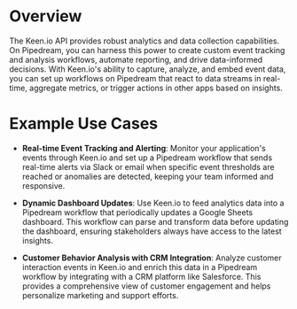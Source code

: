 # Overview

The Keen.io API provides robust analytics and data collection capabilities. On Pipedream, you can harness this power to create custom event tracking and analysis workflows, automate reporting, and drive data-informed decisions. With Keen.io's ability to capture, analyze, and embed event data, you can set up workflows on Pipedream that react to data streams in real-time, aggregate metrics, or trigger actions in other apps based on insights.

# Example Use Cases

- **Real-time Event Tracking and Alerting**: Monitor your application's events through Keen.io and set up a Pipedream workflow that sends real-time alerts via Slack or email when specific event thresholds are reached or anomalies are detected, keeping your team informed and responsive.

- **Dynamic Dashboard Updates**: Use Keen.io to feed analytics data into a Pipedream workflow that periodically updates a Google Sheets dashboard. This workflow can parse and transform data before updating the dashboard, ensuring stakeholders always have access to the latest insights.

- **Customer Behavior Analysis with CRM Integration**: Analyze customer interaction events in Keen.io and enrich this data in a Pipedream workflow by integrating with a CRM platform like Salesforce. This provides a comprehensive view of customer engagement and helps personalize marketing and support efforts.
